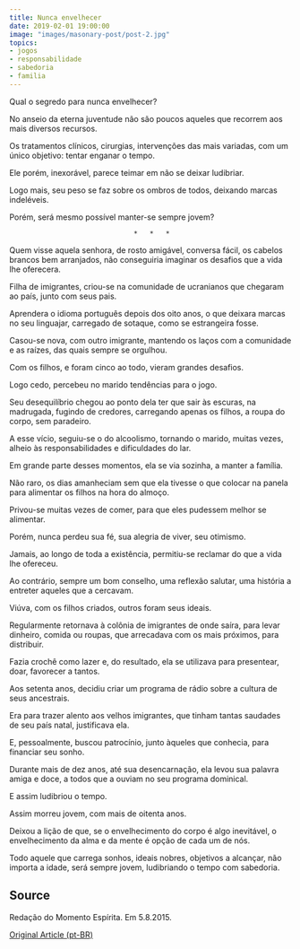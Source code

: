 ```yaml
---
title: Nunca envelhecer
date: 2019-02-01 19:00:00
image: "images/masonary-post/post-2.jpg"
topics: 
- jogos
- responsabilidade
- sabedoria
- familia
---
```


Qual o segredo para nunca envelhecer?

No anseio da eterna juventude não são poucos aqueles que recorrem aos mais
diversos recursos.

Os tratamentos clínicos, cirurgias, intervenções das mais variadas, com um
único objetivo: tentar enganar o tempo.

Ele porém, inexorável, parece teimar em não se deixar ludibriar.

Logo mais, seu peso se faz sobre os ombros de todos, deixando marcas
indeléveis.

Porém, será mesmo possível manter-se sempre jovem?

                                   *   *   *

Quem visse aquela senhora, de rosto amigável, conversa fácil, os cabelos
brancos bem arranjados, não conseguiria imaginar os desafios que a vida lhe
oferecera.

Filha de imigrantes, criou-se na comunidade de ucranianos que chegaram ao país,
junto com seus pais.

Aprendera o idioma português depois dos oito anos, o que deixara marcas no seu
linguajar, carregado de sotaque, como se estrangeira fosse.

Casou-se nova, com outro imigrante, mantendo os laços com a comunidade e as
raízes, das quais sempre se orgulhou.

Com os filhos, e foram cinco ao todo, vieram grandes desafios.

Logo cedo, percebeu no marido tendências para o jogo.

Seu desequilíbrio chegou ao ponto dela ter que sair às escuras, na madrugada,
fugindo de credores, carregando apenas os filhos, a roupa do corpo, sem
paradeiro.

A esse vício, seguiu-se o do alcoolismo, tornando o marido, muitas vezes,
alheio às responsabilidades e dificuldades do lar.

Em grande parte desses momentos, ela se via sozinha, a manter a família.

Não raro, os dias amanheciam sem que ela tivesse o que colocar na panela para
alimentar os filhos na hora do almoço.

Privou-se muitas vezes de comer, para que eles pudessem melhor se alimentar.

Porém, nunca perdeu sua fé, sua alegria de viver, seu otimismo.

Jamais, ao longo de toda a existência, permitiu-se reclamar do que a vida lhe
ofereceu.

Ao contrário, sempre um bom conselho, uma reflexão salutar, uma história a
entreter aqueles que a cercavam.

Viúva, com os filhos criados, outros foram seus ideais.

Regularmente retornava à colônia de imigrantes de onde saíra, para levar
dinheiro, comida ou roupas, que arrecadava com os mais próximos, para
distribuir.

Fazia crochê como lazer e, do resultado, ela se utilizava para presentear,
doar, favorecer a tantos.

Aos setenta anos, decidiu criar um programa de rádio sobre a cultura de seus
ancestrais.

Era para trazer alento aos velhos imigrantes, que tinham tantas saudades de seu
país natal, justificava ela.

E, pessoalmente, buscou patrocínio, junto àqueles que conhecia, para financiar
seu sonho.

Durante mais de dez anos, até sua desencarnação, ela levou sua palavra amiga e
doce, a todos que a ouviam no seu programa dominical.

E assim ludibriou o tempo.

Assim morreu jovem, com mais de oitenta anos.

Deixou a lição de que, se o envelhecimento do corpo é algo inevitável, o
envelhecimento da alma e da mente é opção de cada um de nós.

Todo aquele que carrega sonhos, ideais nobres, objetivos a alcançar, não
importa a idade, será sempre jovem, ludibriando o tempo com sabedoria.

## Source
Redação do Momento Espírita.
Em 5.8.2015.

[Original Article (pt-BR)](http://www.momento.com.br/pt/ler_texto.php?id=4537)
